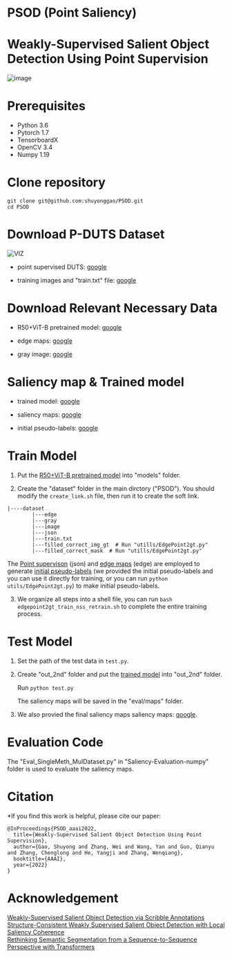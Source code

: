 # PSOD (Point Saliency)
# Weakly-Supervised Salient Object Detection Using Point Supervision


![image](https://user-images.githubusercontent.com/34783695/159275127-1a6bd023-5b97-427a-9f5c-4b4854656415.png)


# Prerequisites
- Python 3.6
- Pytorch 1.7
- TensorboardX
- OpenCV 3.4
- Numpy 1.19

# Clone repository
```
git clone git@github.com:shuyonggao/PSOD.git
cd PSOD
```


# Download P-DUTS Dataset
![VIZ](https://user-images.githubusercontent.com/34783695/165979177-3ecef77f-d553-4747-97f7-2f7788c2adad.png)

* point supervised DUTS: [google](https://drive.google.com/file/d/1ZV2Bk1nZ3GRqcVvrabybSKT8N-1XsSH8/view?usp=sharing)

* training images and "train.txt" file: [google](https://drive.google.com/file/d/1jhHRB_GfJ4_Sm3ZgoTRbVSC7vCOwq_7r/view?usp=sharing)

# Download Relevant Necessary Data

* R50+ViT-B pretrained model: [google](https://drive.google.com/file/d/1N9zbAX97GRGnxz122A2W2wjcK-U8dX68/view?usp=sharing)

* edge maps: [google](https://drive.google.com/file/d/1Juzi-TZJfrB9iv_4UOYs60qn2VpZ033h/view?usp=sharing)

* gray image: [google](https://drive.google.com/file/d/11D_NY9UyunpPp19NqtFZvNpDCwtkCN3l/view?usp=sharing)


# Saliency map & Trained model


* trained model: [google](https://drive.google.com/file/d/1S8za3FiPalP0wRqazjj060wm1Sc3XwrB/view?usp=sharing)

* saliency maps: [google](https://drive.google.com/file/d/1TqIOXidkxkhq9nI0KBMApREam-EMnnr-/view?usp=sharing)

* initial pseudo-labels: [google](https://drive.google.com/file/d/1JbMHpTuMP6egfFRFNAYaiLJapAK80M8Q/view?usp=sharing)


# Train Model

1. Put the [R50+ViT-B pretrained model](https://drive.google.com/file/d/1N9zbAX97GRGnxz122A2W2wjcK-U8dX68/view?usp=sharing) into "models" folder.

2. Create the "dataset" folder in the main dirctory ("PSOD"). You should modify the ```create_link.sh``` file, then run it to create the soft link.

```
|----dataset
        |---edge
        |---gray
        |---image
        |---json
        |---train.txt
        |---filled_correct_img_gt  # Run "utills/EdgePoint2gt.py"
        |---filled_correct_mask  # Run "utills/EdgePoint2gt.py"
```



The [Point supervison](https://drive.google.com/file/d/1ZV2Bk1nZ3GRqcVvrabybSKT8N-1XsSH8/view?usp=sharing) (json) and [edge maps](https://drive.google.com/file/d/1Juzi-TZJfrB9iv_4UOYs60qn2VpZ033h/view?usp=sharing) (edge) are employed to generate [initial pseudo-labels](https://drive.google.com/file/d/1TqIOXidkxkhq9nI0KBMApREam-EMnnr-/view?usp=sharing) (we provided the initial pseudo-labels and you can use it directly for training, or you can run ```python utils/EdgePoint2gt.py```) to make initial pseudo-labels.

3. We organize all steps into a shell file, you can run ```bash edgepoint2gt_train_nss_retrain.sh``` to complete the entire training process.




# Test Model

1. Set the path of the test data in ```test.py```.

2. Create "out_2nd" folder and put the [trained model](https://drive.google.com/file/d/1S8za3FiPalP0wRqazjj060wm1Sc3XwrB/view?usp=sharing) into "out_2nd" folder.

    Run ```python test.py```

    The saliency maps will be saved in the "eval/maps" folder.

3. We also provied the final saliency maps saliency maps: [google](https://drive.google.com/file/d/1TqIOXidkxkhq9nI0KBMApREam-EMnnr-/view?usp=sharing).


# Evaluation Code

The "Eval_SingleMeth_MulDataset.py" in "Saliency-Evaluation-numpy" folder is used to evaluate the saliency maps.

# Citation

*If you find this work is helpful, please cite our paper:
```
@InProceedings{PSOD_aaai2022,
  title={Weakly-Supervised Salient Object Detection Using Point Supervision},
  author={Gao, Shuyong and Zhang, Wei and Wang, Yan and Guo, Qianyu and Zhang, Chenglong and He, Yangji and Zhang, Wenqiang},
  booktitle={AAAI},
  year={2022}
}
```

# Acknowledgement
[Weakly-Supervised Salient Object Detection via Scribble Annotations](https://github.com/JingZhang617/Scribble_Saliency)  
[Structure-Consistent Weakly Supervised Salient Object Detection with Local Saliency Coherence]()  
[Rethinking Semantic Segmentation from a Sequence-to-Sequence Perspective with Transformers]()  

